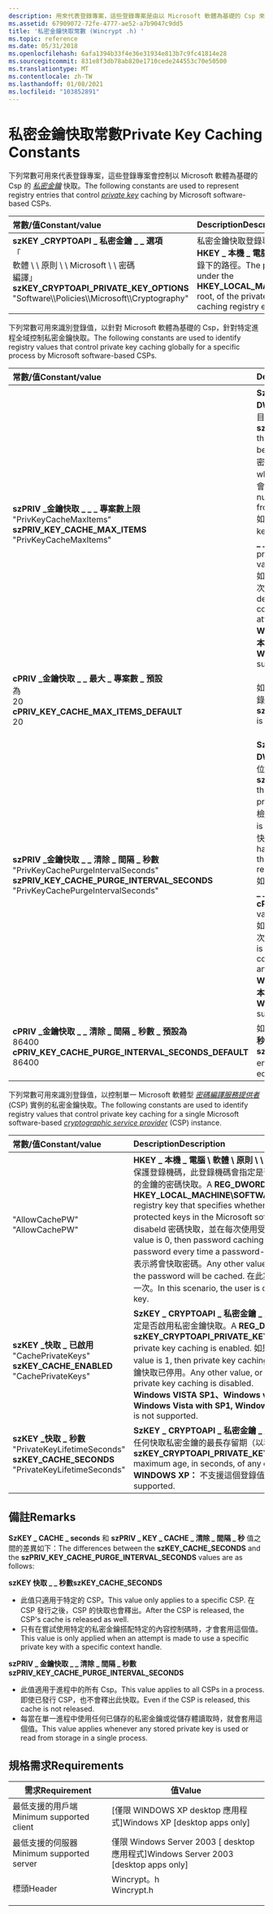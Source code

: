 ```yaml
---
description: 用來代表登錄專案，這些登錄專案是由以 Microsoft 軟體為基礎的 Csp 來控制私密金鑰快取。
ms.assetid: 67909072-72fe-4777-ae52-a7b9047c9dd5
title: '私密金鑰快取常數 (Wincrypt .h) '
ms.topic: reference
ms.date: 05/31/2018
ms.openlocfilehash: 6afa1394b33f4e36e31934e813b7c9fc41814e28
ms.sourcegitcommit: 831e8f3db78ab820e1710cede244553c70e50500
ms.translationtype: MT
ms.contentlocale: zh-TW
ms.lasthandoff: 01/08/2021
ms.locfileid: "103852891"
---
```

# <a name="private-key-caching-constants"></a><span data-ttu-id="49fc8-103">私密金鑰快取常數</span><span class="sxs-lookup"><span data-stu-id="49fc8-103">Private Key Caching Constants</span></span>

<span data-ttu-id="49fc8-104">下列常數可用來代表登錄專案，這些登錄專案會控制以 Microsoft 軟體為基礎的 Csp 的 [*私密金鑰*](../secgloss/p-gly.md) 快取。</span><span class="sxs-lookup"><span data-stu-id="49fc8-104">The following constants are used to represent registry entries that control [*private key*](../secgloss/p-gly.md) caching by Microsoft software-based CSPs.</span></span>



| <span data-ttu-id="49fc8-105">常數/值</span><span class="sxs-lookup"><span data-stu-id="49fc8-105">Constant/value</span></span>                                                                                                                                                                                                                                                                                                                                                                                    | <span data-ttu-id="49fc8-106">Description</span><span class="sxs-lookup"><span data-stu-id="49fc8-106">Description</span></span>                                                                                                |
|:--------------------------------------------------------------------------------------------------------------------------------------------------------------------------------------------------------------------------------------------------------------------------------------------------------------------------------------------------------------------------------------------------|:-----------------------------------------------------------------------------------------------------------|
| <span id="szKEY_CRYPTOAPI_PRIVATE_KEY_OPTIONS"></span><span id="szkey_cryptoapi_private_key_options"></span><span id="SZKEY_CRYPTOAPI_PRIVATE_KEY_OPTIONS"></span><dl> <span data-ttu-id="49fc8-107"><dt>**szKEY \_CRYPTOAPI \_ 私密金鑰 \_ \_ 選項**</dt>「<dt>軟體 \\ \\ 原則 \\ \\ Microsoft \\ \\ 密碼</dt>編譯」</span><span class="sxs-lookup"><span data-stu-id="49fc8-107"><dt>**szKEY\_CRYPTOAPI\_PRIVATE\_KEY\_OPTIONS**</dt> <dt>"Software\\\\Policies\\\\Microsoft\\\\Cryptography"</dt></span></span> </dl> | <span data-ttu-id="49fc8-108">私密金鑰快取登錄專案在 **HKEY \_ 本機 \_ 電腦** 根目錄下的路徑。</span><span class="sxs-lookup"><span data-stu-id="49fc8-108">The path, under the **HKEY\_LOCAL\_MACHINE** root, of the private key caching registry entries.</span></span><br/> |



<span data-ttu-id="49fc8-109">下列常數可用來識別登錄值，以針對 Microsoft 軟體為基礎的 Csp，針對特定進程全域控制私密金鑰快取。</span><span class="sxs-lookup"><span data-stu-id="49fc8-109">The following constants are used to identify registry values that control private key caching globally for a specific process by Microsoft software-based CSPs.</span></span>



| <span data-ttu-id="49fc8-110">常數/值</span><span class="sxs-lookup"><span data-stu-id="49fc8-110">Constant/value</span></span>                                                                                                                                                                                                                                                                                                                                                                                    | <span data-ttu-id="49fc8-111">Description</span><span class="sxs-lookup"><span data-stu-id="49fc8-111">Description</span></span>                                                                                                                                                                                                                                                                                                                                                                                                                                                                                                                                                                                                                                                                                                                                                                                                                                                                    |
|:--------------------------------------------------------------------------------------------------------------------------------------------------------------------------------------------------------------------------------------------------------------------------------------------------------------------------------------------------------------------------------------------------|:-------------------------------------------------------------------------------------------------------------------------------------------------------------------------------------------------------------------------------------------------------------------------------------------------------------------------------------------------------------------------------------------------------------------------------------------------------------------------------------------------------------------------------------------------------------------------------------------------------------------------------------------------------------------------------------------------------------------------------------------------------------------------------------------------------------------------------------------------------------------------------|
| <span id="szPRIV_KEY_CACHE_MAX_ITEMS"></span><span id="szpriv_key_cache_max_items"></span><span id="SZPRIV_KEY_CACHE_MAX_ITEMS"></span><dl> <span data-ttu-id="49fc8-112"><dt>**szPRIV \_金鑰快取 \_ \_ \_ 專案數上限**</dt> <dt>"PrivKeyCacheMaxItems"</dt></span><span class="sxs-lookup"><span data-stu-id="49fc8-112"><dt>**szPRIV\_KEY\_CACHE\_MAX\_ITEMS**</dt> <dt>"PrivKeyCacheMaxItems"</dt></span></span> </dl>                                                                  | <span data-ttu-id="49fc8-113">**SzKEY \_ CRYPTOAPI \_ 私密金鑰 \_ \_ 選項** 登錄機碼下的 **REG \_ DWORD** 值，可指定一次可針對單一進程快取的最大私密金鑰數目。</span><span class="sxs-lookup"><span data-stu-id="49fc8-113">A **REG\_DWORD** value under the **szKEY\_CRYPTOAPI\_PRIVATE\_KEY\_OPTIONS** registry key that specifies the maximum number of private keys that can be cached at one time for a single process.</span></span> <span data-ttu-id="49fc8-114">每次讀取儲存的私密金鑰時，就會執行這項檢查。</span><span class="sxs-lookup"><span data-stu-id="49fc8-114">This check is performed whenever a stored private key is read.</span></span> <span data-ttu-id="49fc8-115">如果超過最大數目，就會從快取中移除最少最近使用的索引鍵。</span><span class="sxs-lookup"><span data-stu-id="49fc8-115">If the maximum number is exceeded, the least recently used key is removed from the cache.</span></span><br/> <span data-ttu-id="49fc8-116">如果此值為零，則不會快取任何索引鍵。</span><span class="sxs-lookup"><span data-stu-id="49fc8-116">If this value is zero, no keys are cached.</span></span> <span data-ttu-id="49fc8-117">如果此值不存在，就會使用 **cPRIV 金鑰快取 \_ \_ \_ 最大 \_ 專案 \_ 預設** 值作為預設值。</span><span class="sxs-lookup"><span data-stu-id="49fc8-117">If this value is not present, the **cPRIV\_KEY\_CACHE\_MAX\_ITEMS\_DEFAULT** value is used as the default.</span></span><br/> <span data-ttu-id="49fc8-118">如果目前在開啟的內容中參考從快取中刪除的私密金鑰，則會在下次嘗試使用金鑰時，從儲存體讀取金鑰。</span><span class="sxs-lookup"><span data-stu-id="49fc8-118">If a private key that is deleted from the cache is currently referenced in an open context, then the key is read from storage the next time an attempt is made to use the key.</span></span><br/> <span data-ttu-id="49fc8-119">**Windows Server 2003 和 WINDOWS XP （含 SP1）及更早版本：** 不支援這個登錄值。</span><span class="sxs-lookup"><span data-stu-id="49fc8-119">**Windows Server 2003 and Windows XP with SP1 and earlier:** This registry value is not supported.</span></span><br/>                                  |
| <span id="cPRIV_KEY_CACHE_MAX_ITEMS_DEFAULT"></span><span id="cpriv_key_cache_max_items_default"></span><span id="CPRIV_KEY_CACHE_MAX_ITEMS_DEFAULT"></span><dl> <span data-ttu-id="49fc8-120"><dt>**cPRIV \_金鑰快取 \_ \_ 最大 \_ 專案數 \_ 預設**</dt>為 <dt>20</dt></span><span class="sxs-lookup"><span data-stu-id="49fc8-120"><dt>**cPRIV\_KEY\_CACHE\_MAX\_ITEMS\_DEFAULT**</dt> <dt>20</dt></span></span> </dl>                                                         | <span data-ttu-id="49fc8-121">如果未指定任何值，則為 SzPRIV 索引鍵快取 **\_ \_ \_ 最大 \_ 專案** 登錄專案的預設值。</span><span class="sxs-lookup"><span data-stu-id="49fc8-121">The default value of the **szPRIV\_KEY\_CACHE\_MAX\_ITEMS** registry entry if no value is specified.</span></span><br/>                                                                                                                                                                                                                                                                                                                                                                                                                                                                                                                                                                                                                                                                                                                                                                |
| <span id="szPRIV_KEY_CACHE_PURGE_INTERVAL_SECONDS"></span><span id="szpriv_key_cache_purge_interval_seconds"></span><span id="SZPRIV_KEY_CACHE_PURGE_INTERVAL_SECONDS"></span><dl> <span data-ttu-id="49fc8-122"><dt>**szPRIV \_金鑰快取 \_ \_ 清除 \_ 間隔 \_ 秒數**</dt> <dt>"PrivKeyCachePurgeIntervalSeconds"</dt></span><span class="sxs-lookup"><span data-stu-id="49fc8-122"><dt>**szPRIV\_KEY\_CACHE\_PURGE\_INTERVAL\_SECONDS**</dt> <dt>"PrivKeyCachePurgeIntervalSeconds"</dt></span></span> </dl> | <span data-ttu-id="49fc8-123">**SzKEY \_ CRYPTOAPI \_ 私密金鑰 \_ \_ 選項** 登錄機碼下的 **REG \_ DWORD** 值，可指定任何快取私密金鑰的最長存留期（以秒為單位）。</span><span class="sxs-lookup"><span data-stu-id="49fc8-123">A **REG\_DWORD** value under the **szKEY\_CRYPTOAPI\_PRIVATE\_KEY\_OPTIONS** registry key that specifies the maximum age, in seconds, of any cached private key.</span></span> <span data-ttu-id="49fc8-124">每當使用或讀取已儲存的私密金鑰時，就會執行這項檢查。</span><span class="sxs-lookup"><span data-stu-id="49fc8-124">This check is performed whenever a stored private key is used or read.</span></span> <span data-ttu-id="49fc8-125">如果自從上次清除之後已經過這段時間，就會從快取中移除所有尚未參考的快取索引鍵。</span><span class="sxs-lookup"><span data-stu-id="49fc8-125">If this amount of time has elapsed since the last clearing occurred, all cached keys that have not been referenced since the last clearing will be removed from the cache.</span></span><br/> <span data-ttu-id="49fc8-126">如果此值不存在，就會使用 **cPRIV 金鑰快取 \_ \_ \_ 清除 \_ 間隔秒的 \_ \_ 預設** 值作為預設值。</span><span class="sxs-lookup"><span data-stu-id="49fc8-126">If this value is not present, the **cPRIV\_KEY\_CACHE\_PURGE\_INTERVAL\_SECONDS\_DEFAULT** value is used as the default.</span></span><br/> <span data-ttu-id="49fc8-127">如果從快取中清除的私密金鑰目前是在開啟的內容中參考，則在下次嘗試使用金鑰時，會從儲存體讀取金鑰。</span><span class="sxs-lookup"><span data-stu-id="49fc8-127">If a private key that is cleared from the cache is currently referenced in an open context, then the key will be read from storage the next time an attempt is made to use the key.</span></span><br/> <span data-ttu-id="49fc8-128">**Windows Server 2003 和 WINDOWS XP （含 SP1）及更早版本：** 不支援這個登錄值。</span><span class="sxs-lookup"><span data-stu-id="49fc8-128">**Windows Server 2003 and Windows XP with SP1 and earlier:** This registry value is not supported.</span></span><br/> |
| <span id="cPRIV_KEY_CACHE_PURGE_INTERVAL_SECONDS_DEFAULT"></span><span id="cpriv_key_cache_purge_interval_seconds_default"></span><span id="CPRIV_KEY_CACHE_PURGE_INTERVAL_SECONDS_DEFAULT"></span><dl> <span data-ttu-id="49fc8-129"><dt>**cPRIV \_金鑰快取 \_ \_ 清除 \_ 間隔 \_ 秒數 \_ 預設為**</dt> <dt>86400</dt></span><span class="sxs-lookup"><span data-stu-id="49fc8-129"><dt>**cPRIV\_KEY\_CACHE\_PURGE\_INTERVAL\_SECONDS\_DEFAULT**</dt> <dt>86400</dt></span></span> </dl> | <span data-ttu-id="49fc8-130">如果未指定任何值，則為 SzPRIV 索引鍵快取 **\_ \_ \_ 清除 \_ 間隔 \_ 秒數** 的預設值。</span><span class="sxs-lookup"><span data-stu-id="49fc8-130">The default value of the **szPRIV\_KEY\_CACHE\_PURGE\_INTERVAL\_SECONDS** registry entry if no value is specified.</span></span> <span data-ttu-id="49fc8-131">此值相當於一天。</span><span class="sxs-lookup"><span data-stu-id="49fc8-131">This value is equivalent to one day.</span></span><br/>                                                                                                                                                                                                                                                                                                                                                                                                                                                                                                                                                                                                                                                                                                             |



<span data-ttu-id="49fc8-132">下列常數可用來識別登錄值，以控制單一 Microsoft 軟體型 [*密碼編譯服務提供者*](../secgloss/c-gly.md) (CSP) 實例的私密金鑰快取。</span><span class="sxs-lookup"><span data-stu-id="49fc8-132">The following constants are used to identify registry values that control private key caching for a single Microsoft software-based [*cryptographic service provider*](../secgloss/c-gly.md) (CSP) instance.</span></span>



| <span data-ttu-id="49fc8-133">常數/值</span><span class="sxs-lookup"><span data-stu-id="49fc8-133">Constant/value</span></span>                                                                                                                                                                                                                                                                                          | <span data-ttu-id="49fc8-134">Description</span><span class="sxs-lookup"><span data-stu-id="49fc8-134">Description</span></span>                                                                                                                                                                                                                                                                                                                                                                                                                                                                                                                                                                           |
|:--------------------------------------------------------------------------------------------------------------------------------------------------------------------------------------------------------------------------------------------------------------------------------------------------------|:--------------------------------------------------------------------------------------------------------------------------------------------------------------------------------------------------------------------------------------------------------------------------------------------------------------------------------------------------------------------------------------------------------------------------------------------------------------------------------------------------------------------------------------------------------------------------------------|
| <dl> <span data-ttu-id="49fc8-135"><dt></dt><dt>"AllowCachePW"</dt></span><span class="sxs-lookup"><span data-stu-id="49fc8-135"><dt></dt> <dt>"AllowCachePW"</dt></span></span> </dl>                                                                                                                                                         | <span data-ttu-id="49fc8-136">**HKEY \_ 本機 \_ 電腦 \\ 軟體 \\ 原則 \\ \\ \\** 下的 **REG \_ DWORD** 值 microsoft 密碼編譯會保護登錄機碼，此登錄機碼會指定是否在 Microsoft 軟體為基礎的 csp 中啟用密碼保護的金鑰的密碼快取。</span><span class="sxs-lookup"><span data-stu-id="49fc8-136">A **REG\_DWORD** value under the **HKEY\_LOCAL\_MACHINE\\SOFTWARE\\Policies\\Microsoft\\Cryptography\\Protect** registry key that specifies whether password caching is enabled for password-protected keys in the Microsoft software-based CSPs.</span></span> <span data-ttu-id="49fc8-137">如果此值為0，則會 disabeld 密碼快取，並在每次使用受密碼保護的金鑰時提示使用者輸入密碼。</span><span class="sxs-lookup"><span data-stu-id="49fc8-137">If this value is 0, then password caching is disabeld and the user is prompted for the password every time a password-protected key is used.</span></span> <span data-ttu-id="49fc8-138">任何其他值或缺少此值，表示將會快取密碼。</span><span class="sxs-lookup"><span data-stu-id="49fc8-138">Any other value, or the absence of this value, indicates that the password will be cached.</span></span> <span data-ttu-id="49fc8-139">在此案例中，每個這類金鑰的每個進程只會提示使用者一次。</span><span class="sxs-lookup"><span data-stu-id="49fc8-139">In this scenario, the user is only prompted once per process for each such key.</span></span> <br/> |
| <span id="szKEY_CACHE_ENABLED"></span><span id="szkey_cache_enabled"></span><span id="SZKEY_CACHE_ENABLED"></span><dl> <span data-ttu-id="49fc8-140"><dt>**szKEY \_快取 \_ 已啟用**</dt> <dt>"CachePrivateKeys"</dt></span><span class="sxs-lookup"><span data-stu-id="49fc8-140"><dt>**szKEY\_CACHE\_ENABLED**</dt> <dt>"CachePrivateKeys"</dt></span></span> </dl>          | <span data-ttu-id="49fc8-141">**SzKEY \_ CRYPTOAPI \_ 私密金鑰 \_ \_ 選項** 登錄機碼底下的 **REG \_ DWORD** 值，可指定是否啟用私密金鑰快取。</span><span class="sxs-lookup"><span data-stu-id="49fc8-141">A **REG\_DWORD** value under the **szKEY\_CRYPTOAPI\_PRIVATE\_KEY\_OPTIONS** registry key that specifies whether private key caching is enabled.</span></span> <span data-ttu-id="49fc8-142">如果這個值是1，則會啟用私密金鑰快取。</span><span class="sxs-lookup"><span data-stu-id="49fc8-142">If this value is 1, then private key caching is enabled.</span></span> <span data-ttu-id="49fc8-143">任何其他值或缺少此值，表示私密金鑰快取已停用。</span><span class="sxs-lookup"><span data-stu-id="49fc8-143">Any other value, or the absence of this value, indicates that private key caching is disabled.</span></span><br/> <span data-ttu-id="49fc8-144">**Windows VISTA SP1、Windows vista 和 WINDOWS XP：** 不支援這個登錄值。</span><span class="sxs-lookup"><span data-stu-id="49fc8-144">**Windows Vista with SP1, Windows Vista and Windows XP:** This registry value is not supported.</span></span><br/>                                                                                                                                                        |
| <span id="szKEY_CACHE_SECONDS"></span><span id="szkey_cache_seconds"></span><span id="SZKEY_CACHE_SECONDS"></span><dl> <span data-ttu-id="49fc8-145"><dt>**szKEY \_快取 \_ 秒數**</dt> <dt>"PrivateKeyLifetimeSeconds"</dt></span><span class="sxs-lookup"><span data-stu-id="49fc8-145"><dt>**szKEY\_CACHE\_SECONDS**</dt> <dt>"PrivateKeyLifetimeSeconds"</dt></span></span> </dl> | <span data-ttu-id="49fc8-146">**SzKEY \_ CRYPTOAPI \_ 私密金鑰 \_ \_ 選項** 登錄機碼下的 **REG \_ DWORD** 值，可指定任何快取私密金鑰的最長存留期（以秒為單位）。</span><span class="sxs-lookup"><span data-stu-id="49fc8-146">A **REG\_DWORD** value under the **szKEY\_CRYPTOAPI\_PRIVATE\_KEY\_OPTIONS** registry key that specifies the maximum age, in seconds, of any cached private key.</span></span><br/> <span data-ttu-id="49fc8-147">**WINDOWS XP：** 不支援這個登錄值。</span><span class="sxs-lookup"><span data-stu-id="49fc8-147">**Windows XP:** This registry value is not supported.</span></span><br/>                                                                                                                                                                                                                                                                                                                                          |



## <a name="remarks"></a><span data-ttu-id="49fc8-148">備註</span><span class="sxs-lookup"><span data-stu-id="49fc8-148">Remarks</span></span>

<span data-ttu-id="49fc8-149">**SzKEY \_ CACHE \_ seconds** 和 **szPRIV \_ KEY \_ CACHE \_ 清除 \_ 間隔 \_ 秒** 值之間的差異如下：</span><span class="sxs-lookup"><span data-stu-id="49fc8-149">The differences between the **szKEY\_CACHE\_SECONDS** and the **szPRIV\_KEY\_CACHE\_PURGE\_INTERVAL\_SECONDS** values are as follows:</span></span>

 <span data-ttu-id="49fc8-150">**szKEY 快取 \_ \_ 秒數**</span><span class="sxs-lookup"><span data-stu-id="49fc8-150">**szKEY\_CACHE\_SECONDS**</span></span>  

-   <span data-ttu-id="49fc8-151">此值只適用于特定的 CSP。</span><span class="sxs-lookup"><span data-stu-id="49fc8-151">This value only applies to a specific CSP.</span></span> <span data-ttu-id="49fc8-152">在 CSP 發行之後，CSP 的快取也會釋出。</span><span class="sxs-lookup"><span data-stu-id="49fc8-152">After the CSP is released, the CSP's cache is released as well.</span></span>  
-   <span data-ttu-id="49fc8-153">只有在嘗試使用特定的私密金鑰搭配特定的內容控制碼時，才會套用這個值。</span><span class="sxs-lookup"><span data-stu-id="49fc8-153">This value is only applied when an attempt is made to use a specific private key with a specific context handle.</span></span>  

<span data-ttu-id="49fc8-154">**szPRIV \_ 金鑰快取 \_ \_ 清除 \_ 間隔 \_ 秒數**</span><span class="sxs-lookup"><span data-stu-id="49fc8-154">**szPRIV\_KEY\_CACHE\_PURGE\_INTERVAL\_SECONDS**</span></span>  

-   <span data-ttu-id="49fc8-155">此值適用于進程中的所有 Csp。</span><span class="sxs-lookup"><span data-stu-id="49fc8-155">This value applies to all CSPs in a process.</span></span> <span data-ttu-id="49fc8-156">即使已發行 CSP，也不會釋出此快取。</span><span class="sxs-lookup"><span data-stu-id="49fc8-156">Even if the CSP is released, this cache is not released.</span></span>  
-   <span data-ttu-id="49fc8-157">每當在單一進程中使用任何已儲存的私密金鑰或從儲存體讀取時，就會套用這個值。</span><span class="sxs-lookup"><span data-stu-id="49fc8-157">This value applies whenever any stored private key is used or read from storage in a single process.</span></span>  



## <a name="requirements"></a><span data-ttu-id="49fc8-158">規格需求</span><span class="sxs-lookup"><span data-stu-id="49fc8-158">Requirements</span></span>



| <span data-ttu-id="49fc8-159">需求</span><span class="sxs-lookup"><span data-stu-id="49fc8-159">Requirement</span></span> | <span data-ttu-id="49fc8-160">值</span><span class="sxs-lookup"><span data-stu-id="49fc8-160">Value</span></span> |
|-------------------------------------|---------------------------------------------------------------------------------------|
| <span data-ttu-id="49fc8-161">最低支援的用戶端</span><span class="sxs-lookup"><span data-stu-id="49fc8-161">Minimum supported client</span></span><br/> | <span data-ttu-id="49fc8-162">\[僅限 WINDOWS XP desktop 應用程式\]</span><span class="sxs-lookup"><span data-stu-id="49fc8-162">Windows XP \[desktop apps only\]</span></span><br/>                                           |
| <span data-ttu-id="49fc8-163">最低支援的伺服器</span><span class="sxs-lookup"><span data-stu-id="49fc8-163">Minimum supported server</span></span><br/> | <span data-ttu-id="49fc8-164">僅限 Windows Server 2003 \[ desktop 應用程式\]</span><span class="sxs-lookup"><span data-stu-id="49fc8-164">Windows Server 2003 \[desktop apps only\]</span></span><br/>                                  |
| <span data-ttu-id="49fc8-165">標頭</span><span class="sxs-lookup"><span data-stu-id="49fc8-165">Header</span></span><br/>                   | <dl> <span data-ttu-id="49fc8-166"><dt>Wincrypt。h</dt></span><span class="sxs-lookup"><span data-stu-id="49fc8-166"><dt>Wincrypt.h</dt></span></span> </dl> |



 

 
